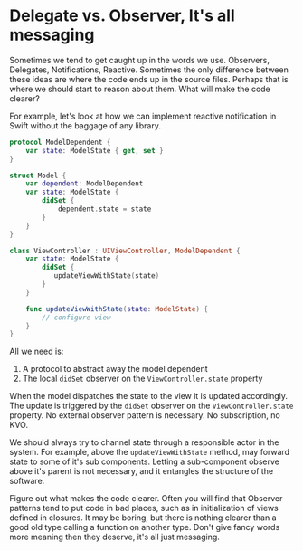 # Delegate vs. Observer, It's all messaging

Sometimes we tend to get caught up in the words we use. Observers, Delegates, Notifications, Reactive. Sometimes the only difference between these ideas are where the code ends up in the source files. Perhaps that is where we should start to reason about them. What will make the code clearer?


For example, let's look at how we can implement reactive notification in Swift without the baggage of any library.

```swift
protocol ModelDependent {
    var state: ModelState { get, set }
}

struct Model {
    var dependent: ModelDependent
    var state: ModelState {
        didSet {
            dependent.state = state
        }
    }
}

class ViewController : UIViewController, ModelDependent {
    var state: ModelState {
        didSet {
           updateViewWithState(state)
        }
    }

    func updateViewWithState(state: ModelState) {
        // configure view
    }
}
```


All we need is:
1. A protocol to abstract away the model dependent 
2. The local `didSet` observer on the `ViewController.state` property

When the model dispatches the state to the view it is updated accordingly. The update is triggered by the `didSet` observer on the `ViewController.state` property. No external observer pattern is necessary. No subscription, no KVO.

We should always try to channel state through a responsible actor in the system. For example, above the `updateViewWithState` method, may forward state to some of it's sub components. Letting a sub-component observe above it's parent is not necessary, and it entangles the structure of the software.


Figure out what makes the code clearer. Often you will find that Observer patterns tend to put code in bad places, such as in initialization of views defined in  closures. It may be boring, but there is nothing clearer than a good old type calling a function on another type. Don't give fancy words more meaning then they deserve, it's all just messaging. 